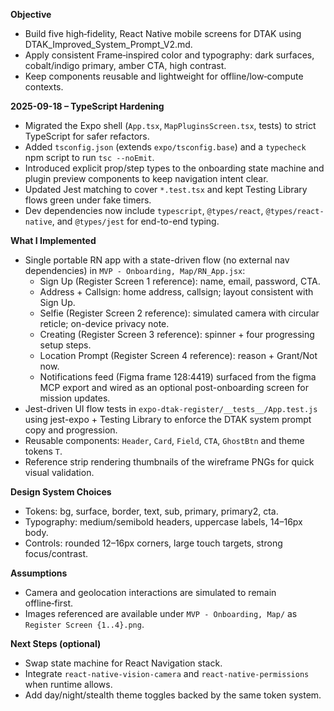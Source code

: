 **Objective**
- Build five high‑fidelity, React Native mobile screens for DTAK using DTAK_Improved_System_Prompt_V2.md.
- Apply consistent Frame‑inspired color and typography: dark surfaces, cobalt/indigo primary, amber CTA, high contrast.
- Keep components reusable and lightweight for offline/low‑compute contexts.

**2025-09-18 – TypeScript Hardening**
- Migrated the Expo shell (`App.tsx`, `MapPluginsScreen.tsx`, tests) to strict TypeScript for safer refactors.
- Added `tsconfig.json` (extends `expo/tsconfig.base`) and a `typecheck` npm script to run `tsc --noEmit`.
- Introduced explicit prop/step types to the onboarding state machine and plugin preview components to keep navigation intent clear.
- Updated Jest matching to cover `*.test.tsx` and kept Testing Library flows green under fake timers.
- Dev dependencies now include `typescript`, `@types/react`, `@types/react-native`, and `@types/jest` for end-to-end typing.

**What I Implemented**
- Single portable RN app with a state-driven flow (no external nav dependencies) in `MVP - Onboarding, Map/RN_App.jsx`:
  - Sign Up (Register Screen 1 reference): name, email, password, CTA.
  - Address + Callsign: home address, callsign; layout consistent with Sign Up.
  - Selfie (Register Screen 2 reference): simulated camera with circular reticle; on-device privacy note.
  - Creating (Register Screen 3 reference): spinner + four progressing setup steps.
  - Location Prompt (Register Screen 4 reference): reason + Grant/Not now.
  - Notifications feed (Figma frame 128:4419) surfaced from the figma MCP export and wired as an optional post-onboarding screen for mission updates.
- Jest-driven UI flow tests in `expo-dtak-register/__tests__/App.test.js` using jest-expo + Testing Library to enforce the DTAK system prompt copy and progression.
- Reusable components: `Header`, `Card`, `Field`, `CTA`, `GhostBtn` and theme tokens `T`.
- Reference strip rendering thumbnails of the wireframe PNGs for quick visual validation.

**Design System Choices**
- Tokens: bg, surface, border, text, sub, primary, primary2, cta.
- Typography: medium/semibold headers, uppercase labels, 14–16px body.
- Controls: rounded 12–16px corners, large touch targets, strong focus/contrast.

**Assumptions**
- Camera and geolocation interactions are simulated to remain offline‑first.
- Images referenced are available under `MVP - Onboarding, Map/` as `Register Screen {1..4}.png`.

**Next Steps (optional)**
- Swap state machine for React Navigation stack.
- Integrate `react-native-vision-camera` and `react-native-permissions` when runtime allows.
- Add day/night/stealth theme toggles backed by the same token system.
